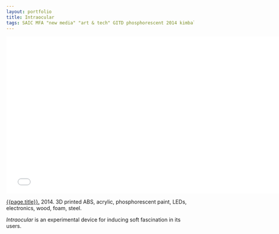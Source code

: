 ```yaml
---
layout: portfolio
title: Intraocular
tags: SAIC MFA "new media" "art & tech" GITD phosphorescent 2014 kimball
---
```


<div class="js-video vimeo widescreen">
<iframe src="//player.vimeo.com/video/89674571?title=0&amp;byline=0&amp;portrait=0" width="750" height="422" frameborder="0" webkitallowfullscreen mozallowfullscreen allowfullscreen></iframe>
</div>

[{{page.title}}.](http://vimeo.com/89674571)  2014.  3D printed ABS, acrylic, phosphorescent paint, LEDs, electronics, wood, foam, steel.

*Intraocular* is an experimental device for inducing soft fascination in its users.
